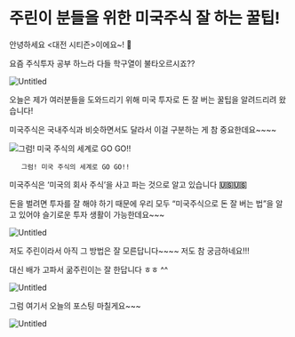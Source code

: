 # 주린이 분들을 위한 미국주식 잘 하는 꿀팁!

안녕하세요 <대전 시티즌>이에요~! 🙂

요즘 주식투자 공부 하느라 다들 학구열이 불타오르시죠??

![Untitled](%E1%84%8C%E1%85%AE%E1%84%85%E1%85%B5%E1%86%AB%E1%84%8B%E1%85%B5%20%E1%84%87%E1%85%AE%E1%86%AB%E1%84%83%E1%85%B3%E1%86%AF%E1%84%8B%E1%85%B3%E1%86%AF%20%E1%84%8B%E1%85%B1%E1%84%92%E1%85%A1%E1%86%AB%20%E1%84%86%E1%85%B5%E1%84%80%E1%85%AE%E1%86%A8%E1%84%8C%E1%85%AE%E1%84%89%E1%85%B5%E1%86%A8%20%E1%84%8C%E1%85%A1%E1%86%AF%20%E1%84%92%E1%85%A1%E1%84%82%E1%85%B3%E1%86%AB%20%E1%84%81%E1%85%AE%E1%86%AF%E1%84%90%E1%85%B5%20fb4dd258c60c493f88ffb33142d12629/Untitled.png)

오늘은 제가 여러분들을 도와드리기 위해 미국 투자로 돈 잘 버는 꿀팁을 알려드리려 왔습니다!

미국주식은 국내주식과 비슷하면서도 달라서 이걸 구분하는 게 참 중요한데요~~~~

![       그럼! 미국 주식의 세계로 GO GO!!](%E1%84%8C%E1%85%AE%E1%84%85%E1%85%B5%E1%86%AB%E1%84%8B%E1%85%B5%20%E1%84%87%E1%85%AE%E1%86%AB%E1%84%83%E1%85%B3%E1%86%AF%E1%84%8B%E1%85%B3%E1%86%AF%20%E1%84%8B%E1%85%B1%E1%84%92%E1%85%A1%E1%86%AB%20%E1%84%86%E1%85%B5%E1%84%80%E1%85%AE%E1%86%A8%E1%84%8C%E1%85%AE%E1%84%89%E1%85%B5%E1%86%A8%20%E1%84%8C%E1%85%A1%E1%86%AF%20%E1%84%92%E1%85%A1%E1%84%82%E1%85%B3%E1%86%AB%20%E1%84%81%E1%85%AE%E1%86%AF%E1%84%90%E1%85%B5%20fb4dd258c60c493f88ffb33142d12629/Untitled%201.png)

       그럼! 미국 주식의 세계로 GO GO!!

미국주식은 ‘미국의 회사 주식’을 사고 파는 것으로 알고 있습니다 ****🇺🇸🇺🇸****

돈을 벌려면 투자를 잘 해야 하기 때문에 우리 모두 “미국주식으로 돈 잘 버는 법”을 알고 있어야 슬기로운 투자 생활이 가능한데요~~~

![Untitled](%E1%84%8C%E1%85%AE%E1%84%85%E1%85%B5%E1%86%AB%E1%84%8B%E1%85%B5%20%E1%84%87%E1%85%AE%E1%86%AB%E1%84%83%E1%85%B3%E1%86%AF%E1%84%8B%E1%85%B3%E1%86%AF%20%E1%84%8B%E1%85%B1%E1%84%92%E1%85%A1%E1%86%AB%20%E1%84%86%E1%85%B5%E1%84%80%E1%85%AE%E1%86%A8%E1%84%8C%E1%85%AE%E1%84%89%E1%85%B5%E1%86%A8%20%E1%84%8C%E1%85%A1%E1%86%AF%20%E1%84%92%E1%85%A1%E1%84%82%E1%85%B3%E1%86%AB%20%E1%84%81%E1%85%AE%E1%86%AF%E1%84%90%E1%85%B5%20fb4dd258c60c493f88ffb33142d12629/Untitled%202.png)

저도 주린이라서 아직 그 방법은 잘 모른답니다~~~~ 저도 참 궁금하네요!!!

대신 배가 고파서 굶주린이는 잘 한답니다 ㅎㅎ ^^

![Untitled](%E1%84%8C%E1%85%AE%E1%84%85%E1%85%B5%E1%86%AB%E1%84%8B%E1%85%B5%20%E1%84%87%E1%85%AE%E1%86%AB%E1%84%83%E1%85%B3%E1%86%AF%E1%84%8B%E1%85%B3%E1%86%AF%20%E1%84%8B%E1%85%B1%E1%84%92%E1%85%A1%E1%86%AB%20%E1%84%86%E1%85%B5%E1%84%80%E1%85%AE%E1%86%A8%E1%84%8C%E1%85%AE%E1%84%89%E1%85%B5%E1%86%A8%20%E1%84%8C%E1%85%A1%E1%86%AF%20%E1%84%92%E1%85%A1%E1%84%82%E1%85%B3%E1%86%AB%20%E1%84%81%E1%85%AE%E1%86%AF%E1%84%90%E1%85%B5%20fb4dd258c60c493f88ffb33142d12629/Untitled%203.png)

그럼 여기서 오늘의 포스팅 마칠게요~~~

![Untitled](%E1%84%8C%E1%85%AE%E1%84%85%E1%85%B5%E1%86%AB%E1%84%8B%E1%85%B5%20%E1%84%87%E1%85%AE%E1%86%AB%E1%84%83%E1%85%B3%E1%86%AF%E1%84%8B%E1%85%B3%E1%86%AF%20%E1%84%8B%E1%85%B1%E1%84%92%E1%85%A1%E1%86%AB%20%E1%84%86%E1%85%B5%E1%84%80%E1%85%AE%E1%86%A8%E1%84%8C%E1%85%AE%E1%84%89%E1%85%B5%E1%86%A8%20%E1%84%8C%E1%85%A1%E1%86%AF%20%E1%84%92%E1%85%A1%E1%84%82%E1%85%B3%E1%86%AB%20%E1%84%81%E1%85%AE%E1%86%AF%E1%84%90%E1%85%B5%20fb4dd258c60c493f88ffb33142d12629/Untitled%204.png)